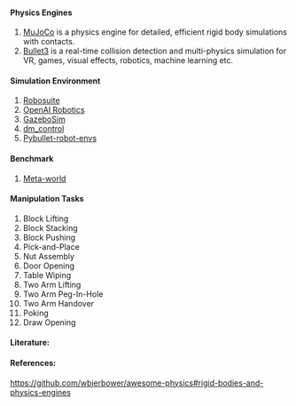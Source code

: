 #### Physics Engines ####
1. [MuJoCo](https://github.com/openai/mujoco-py) is a physics engine for detailed, efficient rigid body simulations with contacts.
2. [Bullet3](https://github.com/bulletphysics/bullet3) is a real-time collision detection and multi-physics simulation for VR, games, visual effects, robotics, machine learning etc.

#### Simulation Environment ####
1. [Robosuite](https://robosuite.ai/)
2. [OpenAI Robotics](https://gym.openai.com/envs/#robotics)
3. [GazeboSim](http://gazebosim.org/)
4. [dm_control](https://github.com/deepmind/dm_control)
5. [Pybullet-robot-envs](https://github.com/robotology-playground/pybullet-robot-envs)

#### Benchmark ####
 1. [Meta-world](https://meta-world.github.io/)

#### Manipulation Tasks ####
 1. Block Lifting
 2. Block Stacking
 3. Block Pushing
 4. Pick-and-Place
 5. Nut Assembly
 6. Door Opening 
 7. Table  Wiping
 8. Two  Arm  Lifting
 9. Two Arm Peg-In-Hole
10. Two Arm Handover
11. Poking
12. Draw Opening

#### Literature: ####

#### References: ####
https://github.com/wbierbower/awesome-physics#rigid-bodies-and-physics-engines
